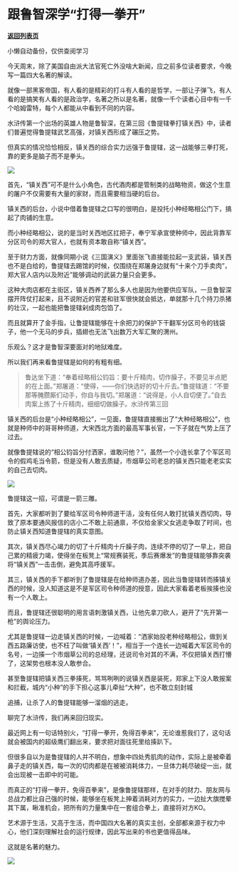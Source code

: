 # 跟鲁智深学“打得一拳开”

[**返回列表页**](/gzh/政事堂2019)

小懒自动备份，仅供查阅学习

今天周末，除了美国自由派大法官死亡外没啥大新闻，应之前多位读者要求，今晚写一篇四大名著的解读。  

  

就像一部黑客帝国，有人看的是精彩的打斗有人看的是哲学，一部让子弹飞，有人看的是搞笑有人看的是政治学，名著之所以是名著，就像一千个读者心目中有一千个哈姆雷特，每个人都能从中看到不同的内容。

  

水浒传第一个出场的英雄人物是鲁智深，在第三回《鲁提辖拳打镇关西》中，读者们普遍觉得鲁提辖武艺高强，对镇关西形成了碾压之势。

  

但真实的情况恰恰相反，镇关西的综合实力远强于鲁提辖，这一战能够三拳打死，靠的更多是脑子而不是拳头。

  

![](https://mmbiz.qpic.cn/mmbiz_jpg/rxhS23yu8cMucFQu2iaicxxodVT9dHElEpusmm9P1NfFAfBbVqKJBH7tMVibTFZIX9fY9O87Af1DoWHGn4M1ImrmQ/640?wx_fmt=jpeg)

  

首先，“镇关西”可不是什么小角色，古代酒肉都是管制类的战略物资，做这个生意的屠户不仅需要有大量的家财，而且需要相当硬的后台。

  

镇关西的后台，小说中借着鲁提辖之口写的很明白，是投托小种经略相公门下，搞起了肉铺的生意。

  

而小种经略相公，说的是当时关西地区扛把子，奉宁军承宣使种师中，因此背靠军分区司令的郑大官人，也就有资本敢自称“镇关西”。

  

至于财力方面，就像同期小说《三国演义》里面张飞直接能拉起一支武装，镇关西也不是白给的，鲁提辖去踢馆的时候，仅围绕在郑屠身边就有“十来个刀手卖肉”，郑大官人店内以及附近”能够调动的武装力量只会更多。

  

这种大肉店都在主街区，镇关西养了那么多人也是因为他要供应军队，一旦鲁智深摆开阵仗打起来，且不说附近的官差和驻军很快就会抵达，单就那十几个持刀杀猪的壮汉，一起也能把鲁提辖剁成肉包馅了。

  

而且就算开了金手指，让鲁提辖能够在十余把刀的保护下干翻军分区司令的钱袋子，他一个无马的步兵，插翅也无法飞出数万大军汇聚的渭州。

  

乐观么？这才是鲁智深要面对的地狱难度。  

  

所以我们再来看鲁提辖是如何的有粗有细。  

  

>
> 鲁达坐下道：“奉着经略相公钧旨：要十斤精肉，切作臊子，不要见半点肥的在上面。”郑屠道：“使得，——你们快选好的切十斤去。”鲁提辖道：“不要那等腌臜厮们动手，你自与我切。”郑屠道：“说得是，小人自切便了。”自去肉案上拣了十斤精肉，细细切做臊子。水浒传第三回

  

镇关西的后台是“小种经略相公”，一见面，鲁提辖直接搬出了“大种经略相公”，也就是种师中的哥哥种师道，大宋西北方面的最高军事长官，一下子就在气势上压了过去。

  

就像鲁提辖说的“相公钧旨分付洒家，谁敢问他？”，虽然一个小连长拿了个军区司令的假鸡毛当令箭，但是没有人敢去质疑，市烟草公司老总的镇关西只能老老实实的自己去切肉。

  

![](https://mmbiz.qpic.cn/mmbiz_jpg/rxhS23yu8cMucFQu2iaicxxodVT9dHElEpeBlhHWy2liaHVPSH3z96icjPNgwlEgDfPqdDGFXaeelx7LrDITh7tZwA/640?wx_fmt=jpeg)

  

鲁提辖这一招，可谓是一箭三雕。

  

首先，大家都听到了要给军区司令种师道干活，没有任何人敢打扰镇关西切肉，导致了原本要通风报信的店小二不敢上前通禀，不仅给金家父女逃走争取了时间，也防止镇关西知道鲁提辖的真实意图。

  

其次，镇关西尽心竭力的切了十斤精肉十斤臊子肉，连续不停的切了一早上，把自己累的精疲力竭，使得坐在板凳上“常规赛装死，季后赛爆发”的鲁提辖能够靠突袭将“镇关西”一击击倒，避免其高呼援军。

  

其三，镇关西的手下都听到了鲁提辖是在给种师道办差，因此当鲁提辖转而揍镇关西的时候，没人知道这是不是军区司令种师道的授意，因此大家看着老板挨揍也没有一个人敢上。

  

而且，鲁提辖还很聪明的用言语刺激镇关西，让他先拿刀砍人，避开了“先开第一枪”的舆论压力。

  

尤其是鲁提辖一边走镇关西的时候，一边喊着：“洒家始投老种经略相公，做到关西五路廉访使，也不枉了叫做‘镇关西’！”，相当于一个连长一边喊着大军区司令的名号，一边揍一个市烟草公司的总经理，还说司令对其的不满，不仅把镇关西打懵了，这架势也根本没人敢参合。

  

甚至鲁提辖把镇关西三拳揍死，骂骂咧咧的说镇关西是装死，郑家上下没人敢报案和拦截，城内“小种”的手下担心这事儿牵扯“大种”，也不敢立刻封城

追捕，让杀了人的鲁提辖能够一溜烟的逃走。

  

聊完了水浒传，我们再来回归现实。

  

最近网上有一句话特别火，“打得一拳开，免得百拳来”，无论谁惹我们了，这句话就会被国内的超级鹰们翻出来，要求把对面往死里给揍趴下。  

  

但很多自以为是鲁提辖的人并不明白，想象中四处秀肌肉的动作，实际上是被牵着鼻子走的镇关西，每一次的切肉都是在被被消耗体力，一旦体力耗尽破绽一出，就会出现被一击即中的可能。

  

而真正的“打得一拳开，免得百拳来”，是像鲁提辖那样，在对手的财力、朋友网与总战力都比自己强的时候，能够坐在板凳上抻着消耗对方的实力，一边扯大旗搅晕其下属，瞅准机会，把所有的力量集中在一套组合拳上，直接将对方KO。

  

艺术源于生活，又高于生活，而中国四大名著的真实主创，全部都来源于权力中心，他们深刻理解社会的运行规律，因此写出来的书也更值得品味。  

  

这就是名著的魅力。

  

![](https://mmbiz.qpic.cn/mmbiz_jpg/rxhS23yu8cPp0iaKAfe0ZsWfgGcY72o9Nror8TicrtnlDsqzY7y4Kum4fM3X0FMEGlbvm9HvZUiaETSnLt4DHNLbQ/640?wx_fmt=jpeg)


